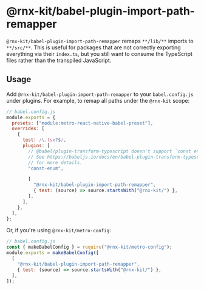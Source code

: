 # @rnx-kit/babel-plugin-import-path-remapper

`@rnx-kit/babel-plugin-import-path-remapper` remaps `**/lib/**` imports to
`**/src/**`. This is useful for packages that are not correctly exporting
everything via their `index.ts`, but you still want to consume the TypeScript
files rather than the transpiled JavaScript.

## Usage

Add `@rnx-kit/babel-plugin-import-path-remapper` to your `babel.config.js` under
plugins. For example, to remap all paths under the `@rnx-kit` scope:

```js
// babel.config.js
module.exports = {
  presets: ["module:metro-react-native-babel-preset"],
  overrides: [
    {
      test: /\.tsx?$/,
      plugins: [
        // @babel/plugin-transform-typescript doesn't support `const enum`s.
        // See https://babeljs.io/docs/en/babel-plugin-transform-typescript#caveats
        // for more details.
        "const-enum",

        [
          "@rnx-kit/babel-plugin-import-path-remapper",
          { test: (source) => source.startsWith("@rnx-kit/") },
        ],
      ],
    },
  ],
};
```

Or, if you're using `@rnx-kit/metro-config`:

```js
// babel.config.js
const { makeBabelConfig } = require("@rnx-kit/metro-config");
module.exports = makeBabelConfig([
  [
    "@rnx-kit/babel-plugin-import-path-remapper",
    { test: (source) => source.startsWith("@rnx-kit/") },
  ],
]);
```
